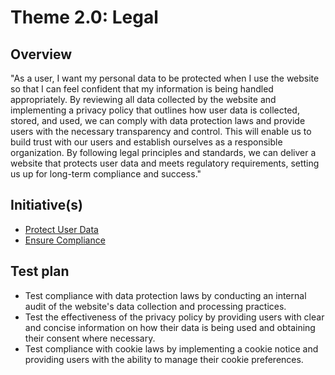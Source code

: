 # Theme 2.0: Legal
## Overview
"As a user, I want my personal data to be protected when I use the website so that I can feel confident that my information is being handled appropriately. By reviewing all data collected by the website and implementing a privacy policy that outlines how user data is collected, stored, and used, we can comply with data protection laws and provide users with the necessary transparency and control. This will enable us to build trust with our users and establish ourselves as a responsible organization. By following legal principles and standards, we can deliver a website that protects user data and meets regulatory requirements, setting us up for long-term compliance and success."

## Initiative(s)

* [Protect User Data](intiatives/initiative_1.md)
* [Ensure Compliance](intiatives/initiative_2.md)


## Test plan
* Test compliance with data protection laws by conducting an internal audit of the website's data collection and processing practices.
* Test the effectiveness of the privacy policy by providing users with clear and concise information on how their data is being used and obtaining their consent where necessary.
* Test compliance with cookie laws by implementing a cookie notice and providing users with the ability to manage their cookie preferences.
